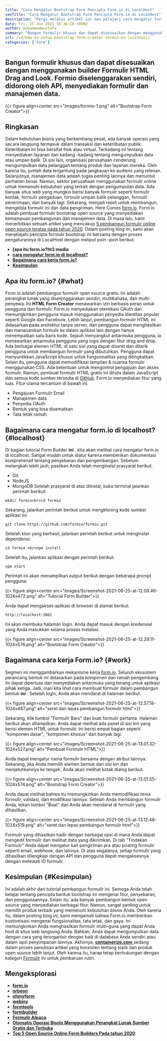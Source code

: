 ```yaml
---
title: "Cara Mengatur Bootstrap Form Pencipta Form.io di LocalHost" 
seoTitle: "Cara Mengatur Bootstrap Form Pencipta Form.io di LocalHost" 
description: "Pergi melalui artikel ini dan pelajari cara mengatur formio di localhost. Pembuat bentuk bootstrap ini gratis, dapat diperluas, dan menawarkan integrasi pihak ketiga." 
date: Fri, 25 Jun 2021 10:30:28 +0000
author: muhammadmustafa
summary: "Bangun formulir khusus dan dapat disesuaikan dengan menggunakan pembangun Formulir HTML Drag and Look. Formio diselenggarakan sendiri, didorong oleh API, menyediakan formulir dan manajemen data." 
url: /id/how-to-setup-bootstrap-form-creator-formio-on-localhost/
categories: ['Form']
---
```


## Bangun formulir khusus dan dapat disesuaikan dengan menggunakan builder Formulir HTML Drag and Look. Formio diselenggarakan sendiri, didorong oleh API, menyediakan formulir dan manajemen data.

{{< figure align=center src="images/formio-1.png" alt="Bootstrap Form Creator">}}


## **Ringkasan** 
Dalam kebutuhan bisnis yang berkembang pesat, ada banyak operasi yang secara langsung termasuk dalam transaksi dan keterlibatan publik. Keterlibatan ini bisa bersifat fisik atau virtual. Terkadang ini tentang menyediakan layanan dan kadang -kadang tentang mengumpulkan data atau umpan balik. Di sisi lain, organisasi perusahaan cenderung mengumpulkan data pelanggan tentang produk dan layanan mereka. Oleh karena itu, jumlah data tergantung pada jangkauan ke audiens yang relevan. Selanjutnya, manajemen data adalah tugas penting lainnya dan menuntut perhatian besar.
Namun, sektor perusahaan menggunakan formulir online untuk memenuhi kebutuhan yang terkait dengan pengumpulan data. Ada banyak situs web yang mungkin berisi banyak formulir seperti formulir kontak, formulir pengaduan, formulir umpan balik pelanggan, formulir penerimaan, dan banyak lagi. Sekarang, menjadi repot untuk membangun, mengelola formulir ini dan data pengiriman. Here Comes [form.io][1]. Form.io adalah pembuat formulir bootstrap open source yang menyediakan kemampuan pembangunan dan manajemen data. Di masa lalu, kami menerbitkan sebuah artikel yang mencakup [5 pembangun formulir online open source teratas pada tahun 2020][2]. Dalam posting blog ini, kami akan menjelajahi pencipta formulir bootstrap ini bersama dengan proses pengaturannya di LocalHost dengan meliput poin -poin berikut.
* **[apa itu form.io?ht3 media** 
* **[cara mengatur form.io di localhost?][4]** 
* **[Bagaimana cara kerja form.io?][5]** 
* **[Kesimpulan][6]** 

## Apa itu form.io? {#what}

Form.io adalah pembangun formulir open source gratis. Ini adalah perangkat lunak yang diselenggarakan sendiri, multibahasa, dan multi-penyewa. Ini **HTML Form Creator** menawarkan izin berbasis peran untuk pengguna dan formulir. Form.io menyediakan otentikasi OAuth dan memungkinkan pengguna masuk menggunakan penyedia identitas populer seperti Google dan Facebook. Lebih lanjut, pembangun formulir HTML ini didasarkan pada arsitektur tanpa server, dan pengguna dapat menghasilkan dan menanamkan formulir ke dalam aplikasi lain dengan hanya menempatkan satu baris kode. Sejauh menyangkut antarmuka pengguna, ia menawarkan antarmuka pengguna yang logis dengan fitur drag and drop. Ada berbagai elemen HTML di satu sisi yang dapat diseret dan ditarik pengguna untuk membangun formulir yang dibutuhkan. Pengguna dapat menyuntikkan JavaScript khusus untuk fungsionalitas yang ditingkatkan. Selain itu, pengguna dapat memodifikasi tampilan & nuansa formulir menggunakan CSS. Ada ketentuan untuk mengontrol pengajuan dan akses formulir. Namun, pembuat formulir HTML gratis ini ditulis dalam JavaScript dan semua kode sumber tersedia di [GitHub][7].
Form.io menyediakan fitur yang luas. Fitur utama tercantum di bawah ini.
  * Pengajuan Formulir Email
  * Manajemen data
  * Penyedia OAuth
  * Bentuk yang bisa disematkan
  * Tata letak ramah

## Bagaimana cara mengatur form.io di localhost? {#localhost}

Di bagian tutorial Form Builder **ini** , kita akan melihat cara mengatur form.io di localhost. Sangat mudah untuk diatur karena memberikan dokumentasi komprehensif tentang penyebaran dan pengembangan.
Sebelum melangkah lebih jauh, pastikan Anda telah menginstal prasyarat berikut.
  * Git
  * NodeJS
  * MongoDB
Setelah prasyarat di atas diinstal, buka terminal jalankan perintah berikut:
```
mkdir formio<br>cd formio
```
Sekarang, jalankan perintah berikut untuk mengkloning kode sumber aplikasi ini:
```
git clone https://github.com/formio/formio.git
```
Setelah klon yang berhasil, jalankan perintah berikut untuk menginstal dependensi:
```
cd formio <br>npm install
```
Setelah itu, jalankan aplikasi dengan perintah berikut:
```
npm start 
```
Perintah ini akan menampilkan output berikut dengan beberapa prompt pengguna:

{{< figure align=center src="images/Screenshot-2021-06-25-at-12.09.46-1024x472.png" alt="Tutorial Form Builder">}}

Anda dapat mengakses aplikasi di browser di alamat berikut.
```
http://localhost:3001 
```
Ini akan membuka halaman login. Anda dapat masuk dengan kredensial yang Anda masukkan selama proses instalasi.

{{< figure align=center src="images/Screenshot-2021-06-25-at-12.29.11-1024x576.png" alt="Bootstrap Form Creator">}}


## Bagaimana cara kerja Form.io? {#work}

Segmen ini menggambarkan mekanisme kerja [form.io][1]. Seluruh ekosistem perancang bentuk ini didasarkan pada komponen dan ramah pengembang. Ini dapat diperluas dan menyediakan antarmuka yang tenang untuk aplikasi pihak ketiga. Jadi, mari kita lihat cara membuat formulir dalam pembangun bentuk **ini** .
Setelah login, Anda akan mendarat di halaman berikut.

{{< figure align=center src="images/Screenshot-2021-06-25-at-12.57.18-1024x487.png" alt="seret dan lepas pembangun formulir html">}}

Sekarang, klik tombol "Formulir Baru" dan buat formulir pertama. Halaman berikut akan ditampilkan. Anda dapat melihat ada panel di sisi kiri yang berisi elemen HTML untuk formulir. Ini berisi empat bagian seperti "komponen dasar", "komponen khusus" dan banyak lagi.

{{< figure align=center src="images/Screenshot-2021-06-25-at-13.01.32-1024x527.png" alt="Pembuat Formulir HTML">}}

Anda dapat mengatur nama formulir bersama dengan atribut lainnya. Sekarang, jika Anda memilih elemen bentuk dari sisi kiri dan menjatuhkannya ke tengah, Anda akan melihat kotak dialog berikut.

{{< figure align=center src="images/Screenshot-2021-06-25-at-13.01.55-1024x574.png" alt="Bootstrap Form Creator">}}

Anda dapat melihat bahwa itu memungkinkan Anda memodifikasi tema formulir, validasi, dan modifikasi lainnya. Setelah Anda membangun formulir Anda, tekan tombol "Buat" dan Anda akan mendarat di formulir yang dihasilkan.

{{< figure align=center src="images/Screenshot-2021-06-25-at-13.12.48-1024x519.png" alt="seret dan lepas pembangun formulir html">}}

Formulir yang dihasilkan hadir dengan berbagai opsi di mana Anda dapat mengedit formulir dan melihat data yang dikirimkan. Di tab "Tindakan Formulir" Anda dapat mengatur kait pengiriman pra atau posting formulir seperti email, webhook, dan lainnya. Di atas segalanya, setiap formulir yang dihasilkan dilengkapi dengan API dan pengguna dapat mengaksesnya dengan melewati ID formulir.

## Kesimpulan {#Kesimpulan}

Ini adalah akhir dari tutorial pembangun formulir ini. Semoga Anda telah belajar tentang pencipta bentuk bootstrap ini mengenai fitur, penyebaran, dan penggunaannya. Selain itu, ada banyak pembangun bentuk open source yang menyediakan berbagai fitur. Namun, sangat penting untuk memilih produk terbaik yang memenuhi kebutuhan bisnis Anda. Oleh karena itu, dalam posting blog ini, kami mengamati bahwa Form.io memberikan kustomisasi mengenai fungsionalitas, tata letak, dan gaya. Ini memungkinkan Anda menghasilkan formulir multi-guna yang dapat Anda host di situs web langsung Anda. Bahkan, Anda dapat mengumpulkan data dengan cara yang terorganisir dengan baik di database Anda sendiri atau dalam opsi penyimpanan lainnya.
Akhirnya, [ **containerize.com** ][8] sedang dalam proses penulisan artikel yang konsisten tentang topik dan produk open source lebih lanjut. Oleh karena itu, harap tetap berhubungan dengan kategori [Formulir][9] ini untuk pembaruan rutin.

## Mengeksplorasi
* **[form.io][1]** 
* **[orbeon][10]** 
* **[ohmyform][11]** 
* **[webiny][12]** 
* **[formtools][13]** 
* **[formbuilder][14]** 
* **[Formulir Alpaca][15]** 
* [ **Otomatis Operasi Bisnis Menggunakan Perangkat Lunak Sumber Gratis dan Terbuka** ][16]
* [ **Top 5 Open Source Online Form Builders Pada tahun 2020** ][2]



[1]: https://products.containerize.com/form/formio/
[2]: https://blog.containerize.com/form/top-5-open-source-online-form-builders-in-year-2020/
[3]: #what
[4]: #localhost
[5]: #work
[6]: #Conclusion
[7]: https://github.com/formio/formio
[8]: https://www.containerize.com/
[9]: https://products.containerize.com/form/
[10]: https://products.containerize.com/form/orbeon/
[11]: https://products.containerize.com/form/ohmyform/
[12]: https://products.containerize.com/form/webiny/
[13]: https://products.containerize.com/form/formtools/
[14]: https://products.containerize.com/form/formbuilder/
[15]: https://products.containerize.com/form/alpaca/
[16]: https://blog.containerize.com/blogging/automate-business-operations-using-open-source-software/
